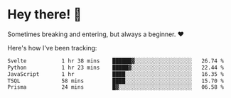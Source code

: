 # Hey there! 👋
Sometimes breaking and entering, but always a beginner. ❤️

Here's how I've been tracking:
<!--START_SECTION:waka-->

```txt
Svelte           1 hr 38 mins    ██████▓░░░░░░░░░░░░░░░░░░   26.74 %
Python           1 hr 23 mins    █████▓░░░░░░░░░░░░░░░░░░░   22.44 %
JavaScript       1 hr            ████░░░░░░░░░░░░░░░░░░░░░   16.35 %
TSQL             58 mins         ████░░░░░░░░░░░░░░░░░░░░░   15.70 %
Prisma           24 mins         █▓░░░░░░░░░░░░░░░░░░░░░░░   06.58 %
```

<!--END_SECTION:waka-->

